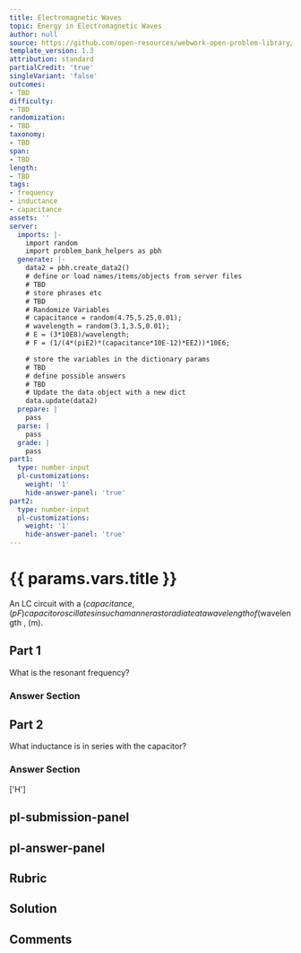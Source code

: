```yaml
---
title: Electromagnetic Waves
topic: Energy in Electromagnetic Waves
author: null
source: https://github.com/open-resources/webwork-open-problem-library/tree/master/Contrib/BrockPhysics/College_Physics_Urone/24.Electromagnetic_Waves/24-04.Energy_in_Electromagnetic_Waves/NU_U17_24_04_010.pg
template_version: 1.3
attribution: standard
partialCredit: 'true'
singleVariant: 'false'
outcomes:
- TBD
difficulty:
- TBD
randomization:
- TBD
taxonomy:
- TBD
span:
- TBD
length:
- TBD
tags:
- frequency
- inductance
- capacitance
assets: ''
server:
  imports: |-
    import random
    import problem_bank_helpers as pbh
  generate: |-
    data2 = pbh.create_data2()
    # define or load names/items/objects from server files
    # TBD
    # store phrases etc
    # TBD
    # Randomize Variables
    # capacitance = random(4.75,5.25,0.01);
    # wavelength = random(3.1,3.5,0.01);
    # E = (3*10E8)/wavelength;
    # F = (1/(4*(piE2)*(capacitance*10E-12)*EE2))*10E6;

    # store the variables in the dictionary params
    # TBD
    # define possible answers
    # TBD
    # Update the data object with a new dict
    data.update(data2)
  prepare: |
    pass
  parse: |
    pass
  grade: |
    pass
part1:
  type: number-input
  pl-customizations:
    weight: '1'
    hide-answer-panel: 'true'
part2:
  type: number-input
  pl-customizations:
    weight: '1'
    hide-answer-panel: 'true'
---
```


# {{ params.vars.title }} 


An LC circuit with a ($capacitance , (pF) capacitor oscillates in such a manner as to radiate at a wavelength of ($wavelength , (m).

## Part 1 
What is the resonant frequency? 


 ### Answer Section

## Part 2 
What inductance is in series with the capacitor? 


 ### Answer Section
['H']

## pl-submission-panel 


## pl-answer-panel 


## Rubric 


## Solution 


## Comments 



